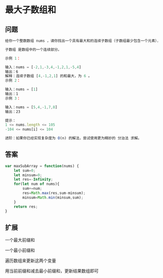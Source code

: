 # 最大子数组和
## 问题
```js
给你一个整数数组 nums ，请你找出一个具有最大和的连续子数组（子数组最少包含一个元素），返回其最大和。

子数组 是数组中的一个连续部分。

示例 1：

输入：nums = [-2,1,-3,4,-1,2,1,-5,4]
输出：6
解释：连续子数组 [4,-1,2,1] 的和最大，为 6 。
示例 2：

输入：nums = [1]
输出：1
示例 3：

输入：nums = [5,4,-1,7,8]
输出：23

提示：
1 <= nums.length <= 105
-104 <= nums[i] <= 104

进阶：如果你已经实现复杂度为 O(n) 的解法，尝试使用更为精妙的 分治法 求解。
```
## 答案
```js
var maxSubArray = function(nums) {
    let sum=0;
    let minsum=0;
    let res=-Infinity;
    for(let num of nums){
        sum+=num;
        res=Math.max(res,sum-minsum);
        minsum=Math.min(minsum,sum);
    }
    return res;
}
```
## 扩展

一个最大前缀和

一个最小前缀和

遍历数组来更新这两个变量

用当前前缀和减去最小前缀和，更新结果数组即可